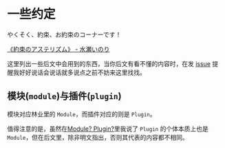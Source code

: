 # 一些约定

<heimu title="今夜もわたしとよう旗をあなたの心に立てて行きます！">やくそく、約束、お約束のコーナーです！</heimu>

<heimu title="Catch The Rainbow! 発売中！">[《約束のアステリズム》 - 水瀬いのり][netease-music-yakusoku-no-asuterizumu]</heimu>

[netease-music-yakusoku-no-asuterizumu]: http://music.163.com/m/song?id=1357785356

这里列出一些后文中会用到的东西，当你后文有看不懂的内容时，在发 [issue][kyandy-issue] 提醒我好好说话<black title="草">会说话就多说点</black>之前不妨来这里找找。

[kyandy-issue]: https://github.com/Yesterday17/Kyandy/issues

## 模块(`module`)与插件(`plugin`)

模块对应林业里的 `Module`，而插件对应的则是 `Plugin`。

值得注意的是，虽然在[Module? Plugin?][module-or-plugin]里我说了 `Plugin` 的个体本质上也是 `Module`，但在后文里，除非明文指出，否则其代表的内容都不相同。

[module-or-plugin]: structure.html#module%EF%BC%9Fplugin%EF%BC%9F
